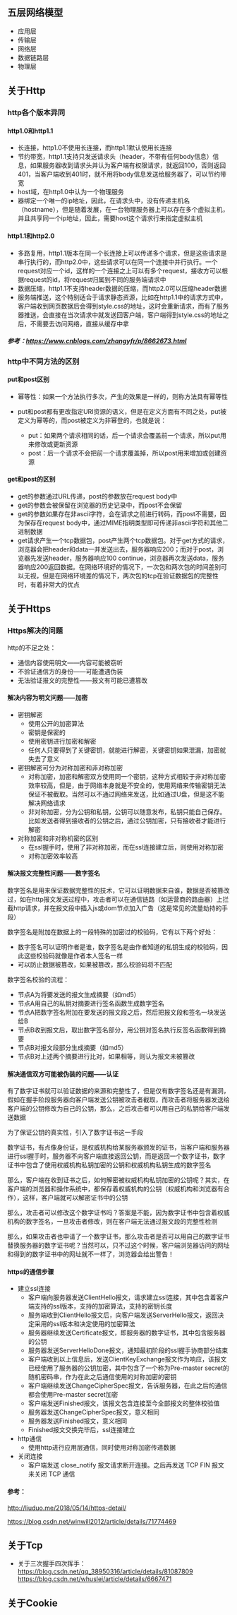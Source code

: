 ## 五层网络模型

- 应用层
- 传输层
- 网络层
- 数据链路层
- 物理层

## 关于Http

### http各个版本异同

#### http1.0和http1.1

- 长连接，http1.0不使用长连接，而http1.1默认使用长连接
- 节约带宽，http1.1支持只发送请求头（header，不带有任何body信息）信息，如果服务器收到请求头并认为客户端有权限请求，就返回100，否则返回401，当客户端收到401时，就不用将body信息发送给服务器了，可以节约带宽
- host域，在http1.0中认为一个物理服务
- 器绑定一个唯一的ip地址，因此，在请求头中，没有传递主机名（hostname），但是随着发展，在一台物理服务器上可以存在多个虚拟主机，并且共享同一个ip地址，因此，需要host这个请求行来指定虚拟主机

#### http1.1和http2.0

- 多路复用，http1.1版本在同一个长连接上可以传递多个请求，但是这些请求是串行执行的，而http2.0中，这些请求可以在同一个连接中并行执行。一个request对应一个id，这样的一个连接之上可以有多个request，接收方可以根据request的id，将request归属到不同的服务端请求中
- 数据压缩，http1.1不支持header数据的压缩，而http2.0可以压缩header数据
- 服务端推送，这个特别适合于请求静态资源，比如在http1.1中的请求方式中，客户端收到网页数据后会得到style.css的地址，这时会重新请求，而有了服务器推送，会直接在当次请求中就发送回客户端，客户端得到style.css的地址之后，不需要去访问网络，直接从缓存中拿

##### 参考：<https://www.cnblogs.com/zhangyfr/p/8662673.html>

### http中不同方法的区别

#### put和post区别

- 幂等性：如果一个方法执行多次，产生的效果是一样的，则称方法具有幂等性

- put和post都有更改指定URI资源的语义，但是在定义方面有不同之处，put被定义为幂等的，而post被定义为非幂登的，也就是说：
  - put：如果两个请求相同的话，后一个请求会覆盖前一个请求，所以put用来修改或更新资源
  - post：后一个请求不会把前一个请求覆盖掉，所以post用来增加或创建资源

#### get和post的区别

- get的参数通过URL传递，post的参数放在request body中
- get的参数会被保留在浏览器的历史记录中，而post不会保留
- get的参数如果存在非ascii字符，会在请求之前进行转码，而post不需要，因为保存在request body中，通过MIME指明类型即可传递非ascii字符和其他二进制数据
- get请求产生一个tcp数据包，post产生两个tcp数据包。对于get方式的请求，浏览器会把header和data一并发送出去，服务器响应200；而对于post，浏览器先发送header，服务器响应100 continue，浏览器再次发送data，服务器响应200返回数据。在网络环境好的情况下，一次包和两次包的时间差别可以无视，但是在网络环境差的情况下，两次包的tcp在验证数据包的完整性时，有着非常大的优点

## 关于Https

### Https解决的问题

http的不足之处：

- 通信内容使用明文——内容可能被窃听
- 不验证通信方的身份——可能遭遇伪装
- 无法验证报文的完整性——报文有可能已遭篡改

#### 解决内容为明文问题——加密

- 密钥解密
  - 使用公开的加密算法
  - 密钥是保密的
  - 使用密钥进行加密和解密
  - 任何人只要得到了关键密钥，就能进行解密，关键密钥如果泄漏，加密就失去了意义
- 密钥解密可分为对称加密和非对称加密
  - 对称加密，加密和解密双方使用同一个密钥，这种方式相较于非对称加密效率较高，但是，由于网络本身就是不安全的，使用网络来传输密钥无法保证不被截取。当然可以不通过网络来发送，比如通过U盘，但是这不能解决网络请求
  - 非对称加密，分为公钥和私钥，公钥可以随意发布，私钥只能自己保存。比如发送者得到接收者的公钥之后，通过公钥加密，只有接收者才能进行解密
- 对称加密和非对称机密的区别
  - 在ssl握手时，使用了非对称加密，而在ssl连接建立后，则使用对称加密
  - 对称加密效率较高

#### 解决报文完整性问题——数字签名

数字签名是用来保证数据完整性的技术，它可以证明数据来自谁，数据是否被篡改过，如在http报文发送过程中，攻击者可以在通信链路（如运营商的路由器）上拦截http请求，并在报文段中插入js或dom节点加入广告（这是常见的流量劫持的手段）

数字签名是附加在数据上的一段特殊的加密过的校验码，它有以下两个好处：

- 数字签名可以证明作者是谁，数字签名是由作者知道的私钥生成的校验码，因此这些校验码就像是作者本人签名一样
- 可以防止数据被篡改，如果被篡改，那么校验码将不匹配

数字签名校验的流程：

- 节点A为将要发送的报文生成摘要（如md5）
- 节点A用自己的私钥对摘要进行签名函数生成数字签名
- 节点A把数字签名附加在要发送的报文段之后，然后把报文段和签名一块发送给B
- 节点B收到报文后，取出数字签名部分，用公钥对签名执行反签名函数得到摘要
- 节点B对报文段部分生成摘要（如md5）
- 节点B对上述两个摘要进行比对，如果相等，则认为报文未被篡改

#### 解决通信双方可能被伪装的问题——认证

有了数字证书就可以验证数据的来源和完整性了，但是仅有数字签名还是有漏洞，假如在握手阶段服务器向客户端发送公钥被攻击者截取，而攻击者将服务器发送给客户端的公钥修改为自己的公钥，那么，之后攻击者可以用自己的私钥给客户端发送数据

为了保证公钥的真实性，引入了数字证书这一手段

数字证书，有点像身份证，是权威机构给某服务器颁发的证书，当客户端和服务器进行ssl握手时，服务器不向客户端直接返回公钥，而是返回一个数字证书，数字证书中包含了使用权威机构私钥加密的公钥和权威机构私钥生成的数字签名

那么，客户端在收到证书之后，如何解密被权威机构私钥加密的公钥呢？其实，在客户端的浏览器和操作系统中，都保存着权威机构的公钥（权威机构和浏览器有合作），这样，客户端就可以解密证书中的公钥

那么，攻击者可以修改这个数字证书吗？答案是不能，因为数字证书中包含着权威机构的数字签名，一旦攻击者修改，则在客户端无法通过报文段的完整性检测

那么，如果攻击者也申请了一个数字证书，那么攻击者是否可以用自己的数字证书替换服务器的数字证书呢？当然可以，只不过这个时候，客户端浏览器访问的网址和得到的数字证书中的网址就不一样了，浏览器会给出警告！

#### https的通信步骤

- 建立ssl连接
  - 客户端向服务器发送ClientHello报文，请求建立ssl连接，其中包含着客户端支持的ssl版本，支持的加密算法，支持的密钥长度
  - 服务端收到ClientHello报文后，向客户端发送ServerHello报文，返回决定采用的ssl版本和决定使用的加密算法
  - 服务器继续发送Certificate报文，即服务器的数字证书，其中包含服务器的公钥
  - 服务器发送ServerHelloDone报文，通知最初阶段的ssl握手协商部分结束
  - 客户端收到以上信息后，发送ClientKeyExchange报文作为响应，该报文已经使用了服务器的公钥加密，其中包含了一个称为Pre-master secret的随机密码串，作为在此之后通信使用的对称加密的密钥
  - 客户端继续发送ChangeCipherSpec报文，告诉服务器，在此之后的通信都会使用Pre-master secret加密
  - 客户端发送Finished报文，该报文包含连接至今全部报文的整体校验值
  - 服务器发送ChangeCipherSpec报文，意义相同
  - 服务器发送Finished报文，意义相同
  - Finished报文交换完毕后，ssl连接建立
- http通信
  - 使用http进行应用层通信，同时使用对称加密传递数据
- 关闭连接
  - 客户端发送 close_notify 报文请求断开连接。之后再发送 TCP FIN 报文来关闭 TCP 通信

#### 参考：

<http://liuduo.me/2018/05/14/https-detail/>

<https://blog.csdn.net/winwill2012/article/details/71774469>

## 关于Tcp

- 关于三次握手四次挥手：<https://blog.csdn.net/qq_38950316/article/details/81087809>   <https://blog.csdn.net/whuslei/article/details/6667471>

## 关于Cookie